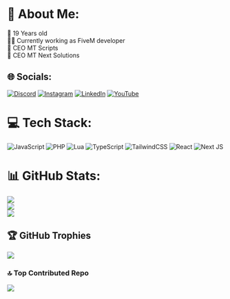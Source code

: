 # 💫 About Me:
👶 19 Years old<br>👨‍💻 Currently working as FiveM developer<br>🩵 CEO MT Scripts<br>🖤 CEO MT Next Solutions


## 🌐 Socials:
[![Discord](https://img.shields.io/badge/Discord-%237289DA.svg?logo=discord&logoColor=white)](https://discord.gg/https://discord.gg/WndXePpGDK) [![Instagram](https://img.shields.io/badge/Instagram-%23E4405F.svg?logo=Instagram&logoColor=white)](https://instagram.com/martttttttins) [![LinkedIn](https://img.shields.io/badge/LinkedIn-%230077B5.svg?logo=linkedin&logoColor=white)](https://linkedin.com/in/joao-martins-860200241) [![YouTube](https://img.shields.io/badge/YouTube-%23FF0000.svg?logo=YouTube&logoColor=white)](https://youtube.com/@marttins2234) 

# 💻 Tech Stack:
![JavaScript](https://img.shields.io/badge/javascript-%23323330.svg?style=plastic&logo=javascript&logoColor=%23F7DF1E) ![PHP](https://img.shields.io/badge/php-%23777BB4.svg?style=plastic&logo=php&logoColor=white) ![Lua](https://img.shields.io/badge/lua-%232C2D72.svg?style=plastic&logo=lua&logoColor=white) ![TypeScript](https://img.shields.io/badge/typescript-%23007ACC.svg?style=plastic&logo=typescript&logoColor=white) ![TailwindCSS](https://img.shields.io/badge/tailwindcss-%2338B2AC.svg?style=plastic&logo=tailwind-css&logoColor=white) ![React](https://img.shields.io/badge/react-%2320232a.svg?style=plastic&logo=react&logoColor=%2361DAFB) ![Next JS](https://img.shields.io/badge/Next-black?style=plastic&logo=next.js&logoColor=white)
# 📊 GitHub Stats:
![](https://github-readme-stats.vercel.app/api?username=marttins011&theme=dark&hide_border=false&include_all_commits=true&count_private=true)<br/>
![](https://nirzak-streak-stats.vercel.app/?user=marttins011&theme=dark&hide_border=false)<br/>
![](https://github-readme-stats.vercel.app/api/top-langs/?username=marttins011&theme=dark&hide_border=false&include_all_commits=true&count_private=true&layout=compact)

## 🏆 GitHub Trophies
![](https://github-profile-trophy.vercel.app/?username=marttins011&theme=onedark&no-frame=false&no-bg=false&margin-w=4)

### 🔝 Top Contributed Repo
![](https://github-contributor-stats.vercel.app/api?username=marttins011&limit=5&theme=dark&combine_all_yearly_contributions=true)

<!-- Proudly created with GPRM ( https://gprm.itsvg.in ) -->

